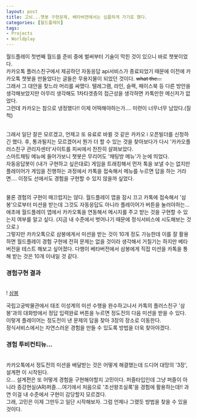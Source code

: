 ```yaml
---
layout: post
title: 고뇌...챗봇 구현문제, 베타버젼에서는 심플하게 가기로 했다.
categories: [월드플레이]
tags: 
- Projects
- Worldplay
---
```


월드플레이 첫번째 월드를 준비 중에 벌써부터 기술이 막힌 것이 있으니 바로 챗봇이었다. 
<br>카카오톡 플러스친구에서 제공하던 자동응답 api서비스가 종료되었기 때문에 이전에 카카오톡 챗봇을 만들었다는 글들은 무용지물이 되었던 것이다. ~~what the...~~
<br>그래서 그 대안을 찾느라 머리를 싸맸다. 텔레그램, 라인, 슬랙, 페이스북 등 다른 방안을 생각해보았지만 아무리 생각해도 1차타겟층의 접근성을 생각하면 카톡만한 메신저가 없었다. 
<br>그런데 카카오는 참으로 냉정했다!! 이제 어떡해야하는가.... 미련이 너무너무 남았다.(질척)

<br>그래서 일단 잘은 모르겠고, 언제고 또 유료로 바뀔 것 같은 카카오 i 오픈빌더를 신청하긴 했다. 후, 통과될지는 모르겠어서 뭔가 더 할 수 있는 것을 찾아보다가 다시 '카카오플러스친구 관리자센터'사이트를 피씨에서 찬찬히 살펴보았다. <br>스마트채팅 메뉴에 들어가보니 챗봇은 무리어도 '채팅방 메뉴'가 눈에 띄었다. 
<br>자동응답봇이 (내가 구현하고 싶은대로) 게임을 트래킹해서 먼저 톡을 보낼 수는 없지만 플레이어가 게임을 진행하는 과정에서 카톡을 접속해서 메뉴를 누르면 답을 하는 거라면.... 이정도 선에서도 경험을 구현할 수 있지 않을까 싶었다. 

<br>물론 경험의 구현이 매끄럽지는 않다. 월드플레이 앱을 잠시 끄고 카톡에 접속해서 '삼봉'으로부터 미션을 받는데 그것도 자동응답도 아니라 플레이어가 버튼을 눌러야하는... 애초에 월드플레이 앱에서 카카오톡을 연동해서 메시지를 주고 받는 것을 구현할 수 있는지 여부를 알고 싶다. (지금 내 수준에서 벗어나기 때문에 정식서비스에 시도해보는 것으로.)
<br>그렇지만 카카오톡으로 삼봉에게서 미션을 받는 것이 10개 정도 가능한데 이를 잘 활용하면 월드플레이 경험 구현에 전혀 문제는 없을 것이라 생각해서 거칠기는 하지만 베타버전을 테스트 해보고 싶어졌다. 다행이 베타버전에서 삼봉에게 직접 미션을 카톡을 통해 받는 것은 10개 이내일 것 같다. 
<br>
### 경험구현 결과
<br> ! [삼봉](https://github.com/hyefengtech/hyefengtech.github.io/blob/master/images/956FDAC8-F955-4E5F-A3CC-3BD08CB4FE3F.png)

국립고궁박물관에서 태조 이성계의 미션 수행을 완수하고나서 카톡의 플러스친구 '삼봉'과의 대화방에서 정답 입력완료 버튼을 누르면 정도전의 다음 미션을 받을 수 있다. <br> 이렇게 플레이어는 정도전이 낸 문제의 답을 찾아 3장의 장소로 이동한다. <br>정식서비스에서는 자연스러운 경험을 만들 수 있도록 방법을 더욱 찾아야겠다.

### 경험 투비컨티뉴...

<br>카카오톡에서 정도전의 미션을 배달받는 것은 어떻게 해결했는데 드디어 대망의 '3장', 설계편 이 시작된다. 
<br>으... 설계편은 또 어떻게 경험을 구현해야할지 고민이다. 퍼즐타입인데 그냥 퍼즐이 아니라 증강현실(AR)퍼즐....여기에서 처음으로 '조선왕조실록'을 경험에 활용하는데!! 과연 이걸 내 수준에서 구현이 감당할지 모르겠다. 
<br>그래, 고민은 이제 그만두고 일단 시작해보자. 그럼 언제나 그랬듯 방법을 찾을 수 있을 것이다. 
